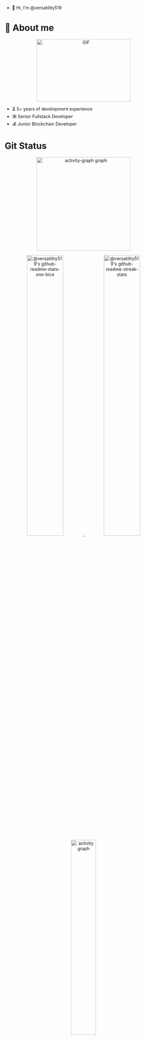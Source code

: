 - 👋 Hi, I’m @versatility519
 
# 👨 About me

<div align="center">

<p align="">
  <img  alt="GIF" src="https://github.com/abhisheknaiidu/abhisheknaiidu/raw/master/code.gif?raw=true" width="300" height="200" />
</p>
<p>
<ul align="left">
  <li>⏳ 5+ years of development experience</li>
  <li>🕸 Senior Fullstack Developer</li>
  <li>💰 Junior Blockchain Developer</li>
</ul>
</p>
</div>


# Git Status

<div align="center">
  <img src="https://github-readme-activity-graph.vercel.app/graph?username=versatility519&radius=16&theme=redical&area=true&order=5" height="300" alt="activity-graph graph"  />
</div>

<p align="center">
  <a href="https://github.com/versatility519?tab=repositories">
    <img src="https://github-readme-stats-one-bice.vercel.app/api?username=versatility519&theme=gotham&show_icons=true&count_private=true&hide_border=true&include_all_commits=false&count_private=false"  width="48%" alt="@versatility519's github-readme-stats-one-bice"/>
  </a>
  
   <a href="https://github.com/versatility519?tab=stars">
    <img src="https://github-readme-streak-stats.herokuapp.com/?user=versatility519&theme=gotham&hide_border=true&date_format=M%20j%5B%2C%20Y%5D"  width="48%" alt="@versatility519's github-readme-streak-stats"/>
  </a>
   <img
      src="https://github-readme-stats.vercel.app/api/top-langs/?username=versatility519&theme=react-dark&hide_border=false&include_all_commits=false&count_private=false&layout=compact"
      width="40%" alt="activity graph">
</p>

<!---
versatility519/versatility519 is a ✨ special ✨ repository because its `README.md` (this file) appears on your GitHub profile.
You can click the Preview link to take a look at your changes.
--->
